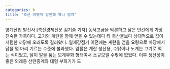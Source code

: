 ```yaml
---
categories: b
title: "축산 어떻게 발전해 왔나 양계"
---
```

양계산업 발전사																																								[축산경제신문 김기슬 기자] 동서고금을 막론하고 닭은 인간에게 가장 친숙한 가축이다. 고기와 계란을 함께 얻을 수 있는데다 타 축산물보다 상대적으로 값이 저렴한 까닭에 오래도록 길러왔다. 일제강점기 이전에는 계란을 얻을 요량으로 마당에서 닭을 몇 마리 기르는 수준에 불과했다. 암탉은 계란 생산용, 수탉이나 노계는 고기로 먹는 식이었고, 닭이 알을 품는 모계부화 형태여서 소규모일 수밖에 없었다. 이후 생산성이 좋은 외래종 산란종계와 대형 부화기가 도